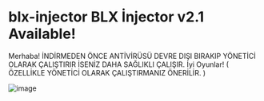# blx-injector BLX İnjector v2.1 Available!

Merhaba! İNDİRMEDEN ÖNCE ANTİVİRÜSÜ DEVRE DIŞI BIRAKIP YÖNETİCİ OLARAK ÇALIŞTIRIR İSENİZ DAHA SAĞLIKLI ÇALIŞIR. İyi Oyunlar! ( ÖZELLİKLE YÖNETİCİ OLARAK ÇALIŞTIRMANIZ ÖNERİLİR. )

![image](https://user-images.githubusercontent.com/130303225/230783971-f06c789a-3c6c-462b-905f-61d9bc1b70ef.png)
